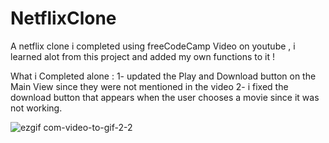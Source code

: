 # NetflixClone
A netflix clone i completed using freeCodeCamp Video on youtube , i learned alot from this project and added my own functions to it !

What i Completed alone : 
1- updated the Play and Download button on the Main View since they were not mentioned in the video
2- i fixed the download button that appears when the user chooses a movie since it was not working.


![ezgif com-video-to-gif-2-2](https://user-images.githubusercontent.com/93006780/223126432-0770c6d5-c9e3-4835-a93b-ed7ce02a9ce1.gif)
